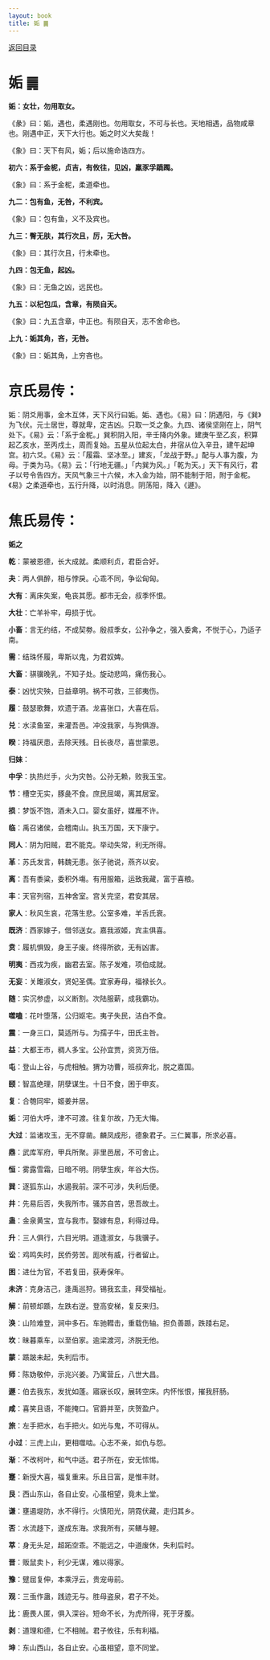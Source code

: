 ```yaml
---
layout: book
title: 姤 ䷫
---
```


[返回目录](./)

# 姤 ䷫

**姤：女壮，勿用取女。**

《彖》曰：姤，遇也，柔遇刚也。勿用取女，不可与长也。天地相遇，品物咸章也。刚遇中正，天下大行也。姤之时义大矣哉！

《象》曰：天下有风，姤；后以施命诰四方。

**初六：系于金柅，贞吉，有攸往，见凶，羸豕孚蹢躅。**

《象》曰：系于金柅，柔道牵也。

**九二：包有鱼，无咎，不利宾。**

《象》曰：包有鱼，义不及宾也。

**九三：臀无肤，其行次且，厉，无大咎。**

《象》曰：其行次且，行未牵也。

**九四：包无鱼，起凶。**

《象》曰：无鱼之凶，远民也。

**九五：以杞包瓜，含章，有陨自天。**

《象》曰：九五含章，中正也。有陨自天，志不舍命也。

**上九：姤其角，吝，无咎。**

《象》曰：姤其角，上穷吝也。

# 京氏易传：

姤：阴爻用事，金木互体，天下风行曰姤。姤、遇也。《易》曰：阴遇阳，与《巽》为飞伏。元士居世，尊就卑，定吉凶。只取一爻之象。九四、诸侯坚刚在上，阴气处下。《易》云：「系于金柅。」巽积阴入阳，辛壬降内外象。建庚午至乙亥，积算起乙亥水，至丙戍土，周而复始。五星从位起太白，井宿从位入辛丑，建午起坤宫。初六爻。《易》云：「履霜、坚冰至。」建亥，「龙战于野。」配与人事为腹，为母。于类为马。《易》云：「行地无疆。」「内巽为风。」「乾为天。」天下有风行，君子以号令告四方。天风气象三十六候，木入金为始，阴不能制于阳，附于金柅。《易》之柔道牵也，五行升降，以时消息。阴荡阳，降入《遯》。


# 焦氏易传：

**姤之**

**乾**：蒙被恩德，长大成就。柔顺利贞，君臣合好。

**夬**：两人俱醉，相与悖戾。心乖不同，争讼匈匈。

**大有**：离床失案，龟丧其愿。都市无会，叔季怀恨。

**大壮**：亡羊补牢，毋损于忧。

**小畜**：言无约结，不成契劵。殷叔季女，公孙争之，强入委禽，不悦于心，乃适子南。

**需**：结珠怀履，卑斯以鬼，为君奴婢。

**大畜**：骐骥晚乳，不知子处。旋动悲鸣，痛伤我心。

**泰**：凶忧灾殃，日益章明。祸不可救，三郤夷伤。

**履**：鼓瑟歌舞，欢遗于酒。龙喜张口，大喜在后。

**兑**：水渎鱼室，来灌吾邑。冲没我家，与狗俱游。

**睽**：持福厌患，去除天残。日长夜尽，喜世蒙恩。

**归妹**：

**中孚**：执热烂手，火为灾咎。公孙无赖，败我玉宝。

**节**：槽空无实，豚彘不食。庶民屈竭，离其居室。

**损**：梦饭不饱，酒未入口。婴女虽好，媒雁不许。

**临**：禹召诸侯，会稽南山。执玉万国，天下康宁。

**同人**：阴为阳贼，君不能克。举动失常，利无所得。

**革**：苏氏发言，韩魏无患。张子驰说，燕齐以安。

**离**：吾有黍粱，委积外塲。有用服箱，运致我藏，富于喜粮。

**丰**：天官列宿，五神舍室。宫关完坚，君安其居。

**家人**：秋风生哀，花落生悲。公室多难，羊舌氏衰。

**既济**：西家嫁子，借邻送女。嘉我淑姬，宾主俱喜。

**贲**：履机惧毁，身王子废。终得所欲，无有凶害。

**明夷**：西戎为疾，幽君去室。陈子发难，项伯成就。

**无妄**：关雎淑女，贤妃圣偶。宜家寿母，福禄长久。

**随**：实沉参虚，以义断割。次陆服薪，成我霸功。

**噬嗑**：花叶堕落，公归妪宅。夷子失民，洁白不食。

**震**：一身三口，莫适所与。为孺子牛，田氏主咎。

**益**：大都王市，稠人多宝。公孙宜贾，资货万倍。

**屯**：登山上谷，与虎相触。猬为功曹，班叔奔北，脱之嘉国。

**颐**：智嵓绝理，阴孽谋生。十日不食，困于申亥。

**复**：合匏同牢，姬姜并居。

**姤**：河伯大呼，津不可渡。往复尔故，乃无大悔。

**大过**：监诸攻玉，无不穿凿。麟凤成形，德象君子。三仁翼事，所求必喜。

**鼎**：武库军府，甲兵所聚。非里邑居，不可舍止。

**恒**：雾露雪霜，日暗不明。阴孽生疾，年谷大伤。

**巽**：逐狐东山，水遏我前。深不可涉，失利后便。

**井**：先易后否，失我所市。骚苏自苦，思吾故土。

**蛊**：金泉黄宝，宜与我市。娶嫁有息，利得过母。

**升**：三人俱行，六目光明。道逢淑女，与我骥子。

**讼**：鸡鸣失时，民侨劳苦。厖吠有威，行者留止。

**困**：进仕为官，不若复田，获寿保年。

**未济**：克身洁己，逢禹巡狩。锡我玄圭，拜受福祉。

**解**：前顿却踬，左跌右逆。登高安梯，复反来归。

**涣**：山险难登，涧中多石。车驰轊击，重载伤轴。担负善踬，跌踒右足。

**坎**：昧暮乘车，以至伯家。逾梁渡河，济脱无他。

**蒙**：踬跛未起，失利后市。

**师**：陈妫敬仲，示兆兴姜。乃寓营丘，八世大昌。

**遯**：伯去我东，发扰如蓬。寤寐长叹，展转空床。内怀怅恨，摧我肝肠。

**咸**：喜笑且语，不能掩口。官爵并至，庆贺盈户。

**旅**：左手把水，右手把火。如光与鬼，不可得从。

**小过**：三虎上山，更相噬啮。心志不亲，如仇与怨。

**渐**：不改柯叶，和气中适。君子所在，安无怵惕。

**蹇**：新授大喜，福复重来。乐且日富，是惟丰财。

**艮**：西山东山，各自止安。心虽相望，竟未上堂。

**谦**：壅遏堤防，水不得行。火慎阳光，阴霓伏藏，走归其乡。

**否**：水流趍下，遂成东海。求我所有，买鳝与鲤。

**萃**：身无头足，超跖空乖。不能远之，中道废休，失利后时。

**晋**：贩鼠卖卜，利少无谋，难以得家。

**豫**：躄屈复伸，本乘浮云，贵宠毋前。

**观**：三䖝作蛊，践迹无与。胜母盗泉，君子不处。

**比**：鹿畏人匿，俱入深谷。短命不长，为虎所得，死于牙腹。

**剥**：道理和德，仁不相贼。君子攸往，乐有利福。

**坤**：东山西山，各自止安。心虽相望，意不同堂。


